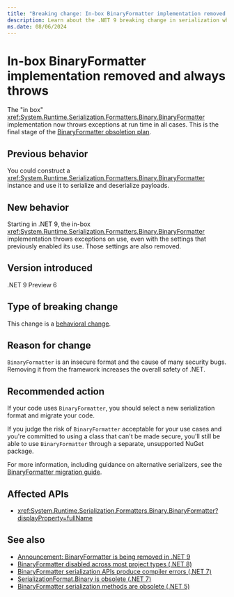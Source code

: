 ```yaml
---
title: "Breaking change: In-box BinaryFormatter implementation removed and always throws"
description: Learn about the .NET 9 breaking change in serialization where the in-box BinaryFormatter implementation was removed and always throws exceptions.
ms.date: 08/06/2024
---
```

# In-box BinaryFormatter implementation removed and always throws

The "in box" <xref:System.Runtime.Serialization.Formatters.Binary.BinaryFormatter> implementation now throws exceptions at run time in all cases. This is the final stage of the [BinaryFormatter obsoletion plan](https://github.com/dotnet/designs/blob/main/accepted/2020/better-obsoletion/binaryformatter-obsoletion.md).

## Previous behavior

You could construct a <xref:System.Runtime.Serialization.Formatters.Binary.BinaryFormatter> instance and use it to serialize and deserialize payloads.

## New behavior

Starting in .NET 9, the in-box <xref:System.Runtime.Serialization.Formatters.Binary.BinaryFormatter> implementation throws exceptions on use, even with the settings that previously enabled its use. Those settings are also removed.

## Version introduced

.NET 9 Preview 6

## Type of breaking change

This change is a [behavioral change](../../categories.md#behavioral-change).

## Reason for change

`BinaryFormatter` is an insecure format and the cause of many security bugs. Removing it from the framework increases the overall safety of .NET.

## Recommended action

If your code uses `BinaryFormatter`, you should select a new serialization format and migrate your code.

If you judge the risk of `BinaryFormatter` acceptable for your use cases and you're committed to using a class that can't be made secure, you'll still be able to use `BinaryFormatter` through a separate, unsupported NuGet package.

For more information, including guidance on alternative serializers, see the [BinaryFormatter migration guide](../../../../standard/serialization/binaryformatter-migration-guide/index.md).

## Affected APIs

- <xref:System.Runtime.Serialization.Formatters.Binary.BinaryFormatter?displayProperty=fullName>

## See also

- [Announcement: BinaryFormatter is being removed in .NET 9](https://github.com/dotnet/runtime/issues/98245)
- [BinaryFormatter disabled across most project types (.NET 8)](../8.0/binaryformatter-disabled.md)
- [BinaryFormatter serialization APIs produce compiler errors (.NET 7)](../7.0/binaryformatter-apis-produce-errors.md)
- [SerializationFormat.Binary is obsolete (.NET 7)](../7.0/serializationformat-binary.md)
- [BinaryFormatter serialization methods are obsolete (.NET 5)](../5.0/binaryformatter-serialization-obsolete.md)
